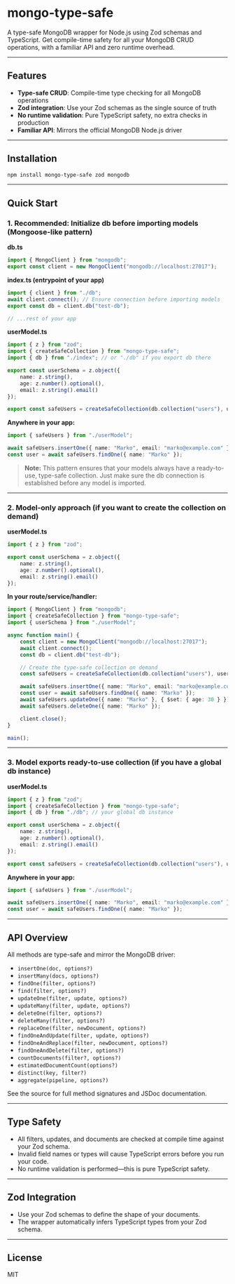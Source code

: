 # mongo-type-safe

A type-safe MongoDB wrapper for Node.js using Zod schemas and TypeScript. Get compile-time safety for all your MongoDB CRUD operations, with a familiar API and zero runtime overhead.

---

## Features

-   **Type-safe CRUD**: Compile-time type checking for all MongoDB operations
-   **Zod integration**: Use your Zod schemas as the single source of truth
-   **No runtime validation**: Pure TypeScript safety, no extra checks in production
-   **Familiar API**: Mirrors the official MongoDB Node.js driver

---

## Installation

```bash
npm install mongo-type-safe zod mongodb
```

---

## Quick Start

### 1. Recommended: Initialize db before importing models (Mongoose-like pattern)

**db.ts**

```typescript
import { MongoClient } from "mongodb";
export const client = new MongoClient("mongodb://localhost:27017");
```

**index.ts (entrypoint of your app)**

```typescript
import { client } from "./db";
await client.connect(); // Ensure connection before importing models
export const db = client.db("test-db");

// ...rest of your app
```

**userModel.ts**

```typescript
import { z } from "zod";
import { createSafeCollection } from "mongo-type-safe";
import { db } from "./index"; // or "./db" if you export db there

export const userSchema = z.object({
	name: z.string(),
	age: z.number().optional(),
	email: z.string().email()
});

export const safeUsers = createSafeCollection(db.collection("users"), userSchema);
```

**Anywhere in your app:**

```typescript
import { safeUsers } from "./userModel";

await safeUsers.insertOne({ name: "Marko", email: "marko@example.com" });
const user = await safeUsers.findOne({ name: "Marko" });
```

> **Note:** This pattern ensures that your models always have a ready-to-use, type-safe collection. Just make sure the db connection is established before any model is imported.

---

### 2. Model-only approach (if you want to create the collection on demand)

**userModel.ts**

```typescript
import { z } from "zod";

export const userSchema = z.object({
	name: z.string(),
	age: z.number().optional(),
	email: z.string().email()
});
```

**In your route/service/handler:**

```typescript
import { MongoClient } from "mongodb";
import { createSafeCollection } from "mongo-type-safe";
import { userSchema } from "./userModel";

async function main() {
	const client = new MongoClient("mongodb://localhost:27017");
	await client.connect();
	const db = client.db("test-db");

	// Create the type-safe collection on demand
	const safeUsers = createSafeCollection(db.collection("users"), userSchema);

	await safeUsers.insertOne({ name: "Marko", email: "marko@example.com" });
	const user = await safeUsers.findOne({ name: "Marko" });
	await safeUsers.updateOne({ name: "Marko" }, { $set: { age: 30 } });
	await safeUsers.deleteOne({ name: "Marko" });

	client.close();
}

main();
```

---

### 3. Model exports ready-to-use collection (if you have a global db instance)

**userModel.ts**

```typescript
import { z } from "zod";
import { createSafeCollection } from "mongo-type-safe";
import { db } from "./db"; // your global db instance

export const userSchema = z.object({
	name: z.string(),
	age: z.number().optional(),
	email: z.string().email()
});

export const safeUsers = createSafeCollection(db.collection("users"), userSchema);
```

**Anywhere in your app:**

```typescript
import { safeUsers } from "./userModel";

await safeUsers.insertOne({ name: "Marko", email: "marko@example.com" });
const user = await safeUsers.findOne({ name: "Marko" });
```

---

## API Overview

All methods are type-safe and mirror the MongoDB driver:

-   `insertOne(doc, options?)`
-   `insertMany(docs, options?)`
-   `findOne(filter, options?)`
-   `find(filter, options?)`
-   `updateOne(filter, update, options?)`
-   `updateMany(filter, update, options?)`
-   `deleteOne(filter, options?)`
-   `deleteMany(filter, options?)`
-   `replaceOne(filter, newDocument, options?)`
-   `findOneAndUpdate(filter, update, options?)`
-   `findOneAndReplace(filter, newDocument, options?)`
-   `findOneAndDelete(filter, options?)`
-   `countDocuments(filter?, options?)`
-   `estimatedDocumentCount(options?)`
-   `distinct(key, filter?)`
-   `aggregate(pipeline, options?)`

See the source for full method signatures and JSDoc documentation.

---

## Type Safety

-   All filters, updates, and documents are checked at compile time against your Zod schema.
-   Invalid field names or types will cause TypeScript errors before you run your code.
-   No runtime validation is performed—this is pure TypeScript safety.

---

## Zod Integration

-   Use your Zod schemas to define the shape of your documents.
-   The wrapper automatically infers TypeScript types from your Zod schema.

---

## License

MIT
